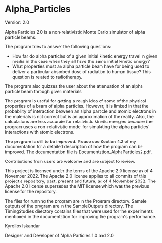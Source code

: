 # Alpha_Particles
Version: 2.0

Alpha Particles 2.0 is a non-relativistic Monte Carlo simulator of alpha particle beams.

The program tries to answer the following questions:
* How far do alpha particles of a given initial kinetic energy travel in given media in the case when they all have the same initial kinetic energy?
* What properties must an alpha particle beam have for being used to deliver a particular absorbed dose of radiation to human tissue? This question is related to radiotherapy.

The program also quizzes the user about the attenuation of an alpha particle beam through given materials.

The program is useful for getting a rough idea of some of the physical properties of a beam of alpha particles. However, it is limited in that the probability of interaction between an alpha particle and atomic electrons in the materials is not correct but is an approximation of the reality. Also, the calculations are less accurate for relativistic kinetic energies because the program uses a non-relativistic model for simulating the alpha particles' interactions with atomic electrons.

The program is still to be improved. Please see Section 4.2 of my documentation for a detailed description of how the program can be improved. The documentation file is Documentation_AlphaParticles2.pdf.

Contributions from users are welcome and are subject to review.

This project is licensed under the terms of the Apache 2.0 license as of 4 November 2022. The Apache 2.0 license applies to all commits of this project's repository, past, present and future, as of 4 November 2022. The Apache 2.0 license supersedes the MIT license which was the previous license for the repository.

The files for running the program are in the Program directory. Sample outputs of the program are in the SampleOutputs directory. The TimingStudies directory contains files that were used for the experiments mentioned in the documentation for improving the program's performance.

Kyrollos Iskandar

Designer and Developer of Alpha Particles 1.0 and 2.0
